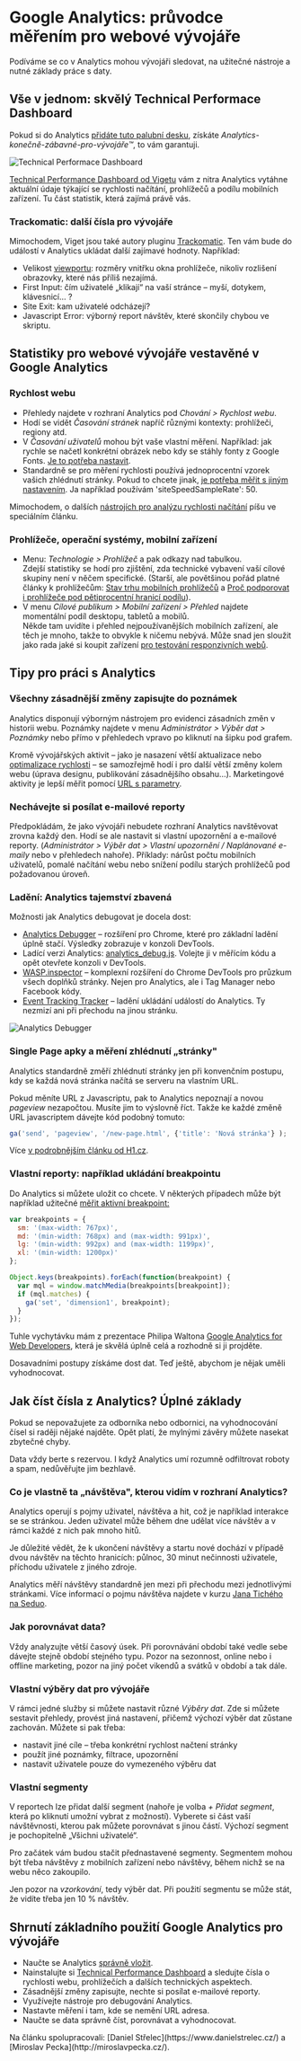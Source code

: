 # Google Analytics: průvodce měřením pro webové vývojáře

Podíváme se co v Analytics mohou vývojáři sledovat, na užitečné nástroje a nutné základy práce s daty.

## Vše v jednom: skvělý Technical Performace Dashboard

Pokud si do Analytics [přidáte tuto palubní desku](https://analytics.google.com/analytics/gallery/#posts/search/%3F_.tab%3DMy%26_.sort%3DDATE%26_.start%3D0%26_.viewId%3DsJXXMwZtSCmLNYXy-gmozA/), získáte *Analytics-konečně-zábavné-pro-vývojáře™*, to vám garantuji.  

![Technical Performace Dashboard](dist/images/original/analytics-performance-dashboard.jpg)

[Technical Performance Dashboard od Vigetu](https://www.viget.com/articles/a-google-analytics-dashboard-for-front-end-developers) vám z nitra Analytics vytáhne aktuální údaje týkající se rychlosti načítání, prohlížečů a podílu mobilních zařízení. Tu část statistik, která zajímá právě vás. 

### Trackomatic: další čísla pro vývojáře

Mimochodem, Viget jsou také autory  pluginu [Trackomatic](https://www.viget.com/articles/making-cross-client-google-analytics-tracking-easy-with-trackomatic). Ten vám bude do událostí v Analytics ukládat další zajímavé hodnoty. Například:

- Velikost [viewportu](viewport-mobily.md): rozměry vnitřku okna prohlížeče, nikoliv rozlišení obrazovky, které nás příliš nezajímá.
- First Input: čím uživatelé „klikají“ na vaší stránce – myší, dotykem, klávesnicí… ?
- Site Exit: kam uživatelé odcházejí?
- Javascript Error: výborný report návštěv, které skončily chybou ve skriptu.

## Statistiky pro webové vývojáře vestavěné v Google Analytics

### Rychlost webu

* Přehledy najdete v rozhraní Analytics pod *Chování > Rychlost webu*.
* Hodí se vidět *Časování stránek* napříč různými kontexty: prohlížeči, regiony atd.
* V *Časování uživatelů* mohou být vaše vlastní měření. Například: jak rychle se načetl konkrétní obrázek nebo kdy se stáhly fonty z Google Fonts. [Je to potřeba nastavit](https://developers.google.com/analytics/devguides/collection/analyticsjs/user-timings).
* Standardně se pro měření rychlosti používá jednoprocentní vzorek vašich zhlédnutí stránky. Pokud to chcete jinak, [je potřeba měřit s jiným nastavením](http://www.ericmobley.net/measuring-performance-google-analytics/). Ja například používám 'siteSpeedSampleRate': 50.

Mimochodem, o dalších [nástrojích pro analýzu rychlosti načítání](rychlost-nastroje.md) píšu ve speciálním článku.

### Prohlížeče, operační systémy, mobilní zařízení

* Menu: *Technologie > Prohlížeč* a pak odkazy nad tabulkou.   
Zdejší statistiky se hodí pro zjištění, zda technické vybavení vaší cílové skupiny není v něčem specifické. (Starší, ale povětšinou pořád platné články k prohlížečům: [Stav trhu mobilních prohlížečů](http://www.vzhurudolu.cz/blog/18-mobilni-prohlizece) a [Proč podporovat i prohlížeče pod pětiprocentní hranicí podílu](http://www.vzhurudolu.cz/blog/20-pet-procent)).
* V menu *Cílové publikum > Mobilní zařízení > Přehled* najdete momentální podíl desktopu, tabletů a mobilů.  
Někde tam uvidíte i přehled nejpoužívanějších mobilních zařízení, ale těch je mnoho, takže to obvykle k ničemu nebývá. Může snad jen sloužit jako rada jaké si koupit zařízení [pro testování responzivních webů](jak-testovat-responzivni-weby.md).

## Tipy pro práci s Analytics

### Všechny zásadnější změny zapisujte do poznámek

Analytics disponují výborným nástrojem pro evidenci zásadních změn v historii webu. Poznámky najdete v menu *Administrátor > Výběr dat > Poznámky* nebo přímo v přehledech vpravo po kliknutí na šipku pod grafem. 

Kromě vývojářských aktivit – jako je nasazení větší aktualizace nebo [optimalizace rychlosti](http://www.vzhurudolu.cz/kurzy/rychlost-nacitani) – se samozřejmě hodí i pro další větší změny kolem webu (úprava designu, publikování zásadnějšího obsahu…). Marketingové aktivity je lepší měřit pomocí [URL s parametry](https://support.google.com/analytics/answer/1033867?hl=cs).

### Nechávejte si posílat e-mailové reporty

Předpokládám, že jako vývojáři nebudete rozhraní Analytics navštěvovat zrovna každý den. Hodí se ale nastavit si vlastní upozornění a e-mailové reporty. (*Administrátor > Výběr dat > Vlastní upozornění / Naplánované e-maily* nebo v přehledech nahoře). Příklady: nárůst počtu mobilních uživatelů, pomalé načítání webu nebo snížení podílu starých prohlížečů pod požadovanou úroveň.

### Ladění: Analytics tajemství zbavená

Možnosti jak Analytics debugovat je docela dost:

* [Analytics Debugger](https://chrome.google.com/webstore/detail/google-analytics-debugger/jnkmfdileelhofjcijamephohjechhna) – rozšíření pro Chrome, které pro základní ladění úplně stačí. Výsledky zobrazuje v konzoli DevTools.
* Ladící verzi Analytics: [analytics_debug.js](https://google-analytics.com/analytics_debug.js). Volejte ji v měřícím kódu a opět otevřete konzoli v DevTools.
* [WASP.inspector](http://www.webanalyticssolutionprofiler.com/) – komplexní rozšíření do Chrome DevTools pro průzkum všech doplňků stránky. Nejen pro Analytics, ale i Tag Manager nebo Facebook kódy.
* [Event Tracking Tracker](https://chrome.google.com/webstore/detail/event-tracking-tracker/npjkfahkbgoagkfpkidpjdemjjmmbcim) – ladění ukládání událostí do Analytics. Ty nezmizí ani při přechodu na jinou stránku. 

![Analytics Debugger](dist/images/original/analytics-debug.jpg)

### Single Page apky a měření zhlédnutí „stránky"

Analytics standardně změří zhlédnutí stránky jen při konvenčním postupu, kdy se každá nová stránka načítá se serveru na vlastním URL.

Pokud měníte URL z Javascriptu, pak to Analytics nepoznají a novou *pageview* nezapočtou. Musíte jim to výslovně říct. Takže ke každé změně URL javascriptem dávejte kód podobný tomuto:

```javascript
ga('send', 'pageview', '/new-page.html', {'title': 'Nová stránka'} );
```

Více [v podrobnějším článku od H1.cz](http://blog.h1.cz/aktualne/zkresleni-navstevnosti-dynamickych-webu/).

### Vlastní reporty: například ukládání breakpointu

Do Analytics si můžete uložit co chcete. V některých případech může být například užitečné [měřit aktivní breakpoint:](https://philipwalton.github.io/talks/2015-11-19/#31)

```javascript
var breakpoints = {
  sm: '(max-width: 767px)',
  md: '(min-width: 768px) and (max-width: 991px)',
  lg: '(min-width: 992px) and (max-width: 1199px)',
  xl: '(min-width: 1200px)'
};

Object.keys(breakpoints).forEach(function(breakpoint) {
  var mql = window.matchMedia(breakpoints[breakpoint]);
  if (mql.matches) {
    ga('set', 'dimension1', breakpoint);
  }
});
```

Tuhle vychytávku mám z prezentace Philipa Waltona [Google Analytics for Web Developers](https://philipwalton.github.io/talks/2015-11-19/), která je skvělá úplně celá a rozhodně si ji projděte.

Dosavadními postupy získáme dost dat. Teď ještě, abychom je nějak uměli vyhodnocovat.

## Jak číst čísla z Analytics? Úplné základy

Pokud se nepovažujete za odborníka nebo odbornici, na vyhodnocování čísel si raději nějaké najděte. Opět platí, že mylnými závěry můžete nasekat zbytečné chyby.

Data vždy berte s rezervou. I když Analytics umí rozumně odfiltrovat roboty a spam, nedůvěřujte jim bezhlavě.

### Co je vlastně ta „návštěva", kterou vidím v rozhraní Analytics? 

Analytics operují s pojmy uživatel, návštěva a hit, což je například interakce se se stránkou. Jeden uživatel může během dne udělat více návštěv a v rámci každé z nich pak mnoho hitů.

Je důležité vědět, že k ukončení návštěvy a startu nové dochází v případě dvou návštěv na těchto hranicích: půlnoc, 30 minut nečinnosti uživatele, příchodu uživatele z jiného zdroje.

Analytics měří návštěvy standardně jen mezi při přechodu mezi jednotlivými stránkami. Více informací o pojmu návštěva najdete v kurzu [Jana Tichého na Seduo](https://www.seduo.cz/uvod-do-webove-analytiky/lekce/14).

### Jak porovnávat data? 

Vždy analyzujte větší časový úsek. Při porovnávání období také vedle sebe dávejte stejně období stejného typu. Pozor na sezonnost, online nebo i offline marketing, pozor na jiný počet vikendů a svátků v období a tak dále.

### Vlastní výběry dat pro vývojáře

V rámci jedné služby si můžete nastavit různé *Výběry dat*. Zde si můžete sestavit přehledy, provést jiná nastavení, přičemž výchozí výběr dat zůstane zachován. Můžete si pak třeba:

* nastavit jiné cíle – třeba konkrétní rychlost načtení stránky
* použít jiné poznámky, filtrace, upozornění
* nastavit uživatele pouze do vymezeného výběru dat

### Vlastní segmenty

V reportech lze přidat další segment (nahoře je volba *+ Přidat segment*, která po kliknutí umožní vybrat z možností). Vyberete si část vaší návštěvnosti, kterou pak můžete porovnávat s jinou částí. Výchozí segment je pochopitelně „Všichni uživatelé“. 

Pro začátek vám budou stačit přednastavené segmenty. Segmentem mohou být třeba návštěvy z mobilních zařízení nebo návštěvy, během nichž se na webu něco zakoupilo.

Jen pozor na *vzorkování*, tedy výběr dat. Při použití segmentu se může stát, že vidíte třeba jen 10 % návštěv. 

## Shrnutí základního použití Google Analytics pro vývojáře

* Naučte se Analytics [správně vložit](google-analytics-pridani.md).
* Nainstalujte si [Technical Performance Dashboard](https://www.viget.com/articles/a-google-analytics-dashboard-for-front-end-developers) a sledujte čísla o rychlosti webu, prohlížečích a dalších technických aspektech.
* Zásadnější změny zapisujte, nechte si posílat e-mailové reporty.
* Využívejte nástroje pro debugování Analytics.
* Nastavte měření i tam, kde se nemění URL adresa.
* Naučte se data správně číst, porovnávat a vyhodnocovat.

<div class="web-only text-center text-small" markdown="1">
  Na článku spolupracovali: [Daniel Střelec](https://www.danielstrelec.cz/) a [Miroslav Pecka](http://miroslavpecka.cz/).  
</div>





